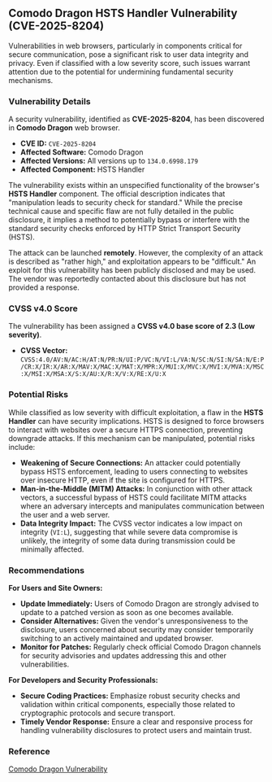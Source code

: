 ## Comodo Dragon HSTS Handler Vulnerability (CVE-2025-8204)

Vulnerabilities in web browsers, particularly in components critical for secure communication, pose a significant risk to user data integrity and privacy. Even if classified with a low severity score, such issues warrant attention due to the potential for undermining fundamental security mechanisms.

### Vulnerability Details

A security vulnerability, identified as **CVE-2025-8204**, has been discovered in **Comodo Dragon** web browser.

*   **CVE ID:** `CVE-2025-8204`
*   **Affected Software:** Comodo Dragon
*   **Affected Versions:** All versions up to `134.0.6998.179`
*   **Affected Component:** HSTS Handler

The vulnerability exists within an unspecified functionality of the browser's **HSTS Handler** component. The official description indicates that "manipulation leads to security check for standard." While the precise technical cause and specific flaw are not fully detailed in the public disclosure, it implies a method to potentially bypass or interfere with the standard security checks enforced by HTTP Strict Transport Security (HSTS).

The attack can be launched **remotely**. However, the complexity of an attack is described as "rather high," and exploitation appears to be "difficult." An exploit for this vulnerability has been publicly disclosed and may be used. The vendor was reportedly contacted about this disclosure but has not provided a response.

### CVSS v4.0 Score

The vulnerability has been assigned a **CVSS v4.0 base score of 2.3 (Low severity)**.

*   **CVSS Vector:** `CVSS:4.0/AV:N/AC:H/AT:N/PR:N/UI:P/VC:N/VI:L/VA:N/SC:N/SI:N/SA:N/E:P/CR:X/IR:X/AR:X/MAV:X/MAC:X/MAT:X/MPR:X/MUI:X/MVC:X/MVI:X/MVA:X/MSC:X/MSI:X/MSA:X/S:X/AU:X/R:X/V:X/RE:X/U:X`

### Potential Risks

While classified as low severity with difficult exploitation, a flaw in the **HSTS Handler** can have security implications. HSTS is designed to force browsers to interact with websites over a secure HTTPS connection, preventing downgrade attacks. If this mechanism can be manipulated, potential risks include:

*   **Weakening of Secure Connections:** An attacker could potentially bypass HSTS enforcement, leading to users connecting to websites over insecure HTTP, even if the site is configured for HTTPS.
*   **Man-in-the-Middle (MITM) Attacks:** In conjunction with other attack vectors, a successful bypass of HSTS could facilitate MITM attacks where an adversary intercepts and manipulates communication between the user and a web server.
*   **Data Integrity Impact:** The CVSS vector indicates a low impact on integrity (`VI:L`), suggesting that while severe data compromise is unlikely, the integrity of some data during transmission could be minimally affected.

### Recommendations

**For Users and Site Owners:**

*   **Update Immediately:** Users of Comodo Dragon are strongly advised to update to a patched version as soon as one becomes available.
*   **Consider Alternatives:** Given the vendor's unresponsiveness to the disclosure, users concerned about security may consider temporarily switching to an actively maintained and updated browser.
*   **Monitor for Patches:** Regularly check official Comodo Dragon channels for security advisories and updates addressing this and other vulnerabilities.

**For Developers and Security Professionals:**

*   **Secure Coding Practices:** Emphasize robust security checks and validation within critical components, especially those related to cryptographic protocols and secure transport.
*   **Timely Vendor Response:** Ensure a clear and responsive process for handling vulnerability disclosures to protect users and maintain trust.

### Reference

[Comodo Dragon Vulnerability](https://news.fmisec.com/comodo-dragon-vulnerability)